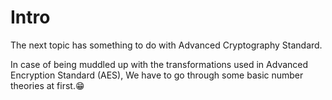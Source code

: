 # Intro
 
The next topic has something to do with Advanced Cryptography Standard.

In case of being muddled up with the transformations used in Advanced Encryption Standard (AES), We have to go through some basic number theories at first.😁
